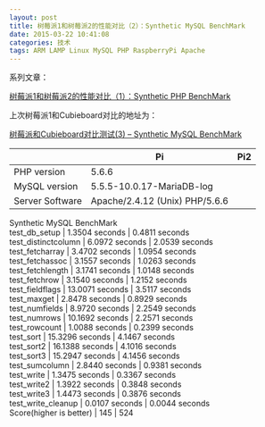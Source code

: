 ```yaml
---
layout: post
title: 树莓派1和树莓派2的性能对比（2）：Synthetic MySQL BenchMark
date: 2015-03-22 10:41:08
categories: 技术
tags: ARM LAMP Linux MySQL PHP RaspberryPi Apache
---
```

系列文章：  
  
[树莓派1和树莓派2的性能对比（1）：Synthetic PHP BenchMark](http://just4fun.cn/2015/03/22/benchmark-between-rpi-and-rpi2-1-synthetic-php-benchmark.html)

上次树莓派1和Cubieboard对比的地址为：

[树莓派和Cubieboard对比测试(3) – Synthetic MySQL BenchMark](http://just4fun.cn/?p=609)

|  | Pi | Pi2  
---|---|---  
PHP version | 5.6.6  
MySQL version | 5.5.5-10.0.17-MariaDB-log  
Server Software | Apache/2.4.12 (Unix) PHP/5.6.6  
Synthetic MySQL BenchMark  
test_db_setup | 1.3504 seconds | 0.4811 seconds  
test_distinctcolumn | 6.0972 seconds | 2.0539 seconds  
test_fetcharray | 3.4702 seconds | 1.0954 seconds  
test_fetchassoc | 3.1557 seconds | 1.0263 seconds  
test_fetchlength | 3.1741 seconds | 1.0148 seconds  
test_fetchrow | 3.1540 seconds | 1.2152 seconds  
test_fieldflags | 13.0071 seconds | 3.5117 seconds  
test_maxget | 2.8478 seconds | 0.8929 seconds  
test_numfields | 8.9720 seconds | 2.2549 seconds  
test_numrows | 10.1692 seconds | 2.2571 seconds  
test_rowcount | 1.0088 seconds | 0.2399 seconds  
test_sort | 15.3296 seconds | 4.1467 seconds  
test_sort2 | 16.1388 seconds | 4.1016 seconds  
test_sort3 | 15.2947 seconds | 4.1456 seconds  
test_sumcolumn | 2.8440 seconds | 0.9381 seconds  
test_write | 1.3475 seconds | 0.3367 seconds  
test_write2 | 1.3922 seconds | 0.3848 seconds  
test_write3 | 1.4473 seconds | 0.3876 seconds  
test_write_cleanup | 0.0107 seconds | 0.0044 seconds  
Score(higher is better) | 145 | 524

